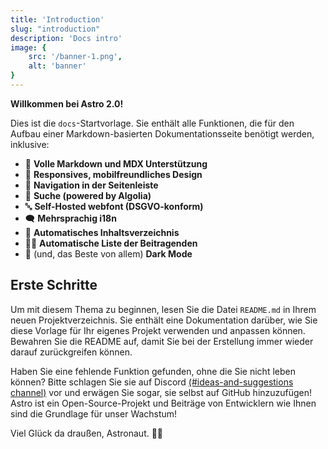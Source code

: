 ```yaml
---
title: 'Introduction'
slug: "introduction"
description: 'Docs intro'
image: {
    src: '/banner-1.png',
    alt: 'banner'
}
---
```


**Willkommen bei Astro 2.0!**

Dies ist die `docs`-Startvorlage.
Sie enthält alle Funktionen, die für den Aufbau einer Markdown-basierten Dokumentationsseite benötigt werden, inklusive:

- 📝 **Volle Markdown und MDX Unterstützung**
- 📱 **Responsives, mobilfreundliches Design**
- 🧭 **Navigation in der Seitenleiste**
- 🔎 **Suche (powered by Algolia)**
- 🔤 **Self-Hosted webfont (DSGVO-konform)**
- 🗨️ **Mehrsprachig i18n**
- 📃 **Automatisches Inhaltsverzeichnis**
- 🧑‍💻 **Automatische Liste der Beitragenden**
- 🌙 (und, das Beste von allem) **Dark Mode**

## Erste Schritte

Um mit diesem Thema zu beginnen, lesen Sie die Datei `README.md` in Ihrem neuen Projektverzeichnis. Sie enthält eine Dokumentation darüber, wie Sie diese Vorlage für Ihr eigenes Projekt verwenden und anpassen können. Bewahren Sie die README auf, damit Sie bei der Erstellung immer wieder darauf zurückgreifen können.

Haben Sie eine fehlende Funktion gefunden, ohne die Sie nicht leben können? Bitte schlagen Sie sie auf Discord [(#ideas-and-suggestions channel)](https://astro.build/chat) vor und erwägen Sie sogar, sie selbst auf GitHub hinzuzufügen! Astro ist ein Open-Source-Projekt und Beiträge von Entwicklern wie Ihnen sind die Grundlage für unser Wachstum!

Viel Glück da draußen, Astronaut. 🧑‍🚀
